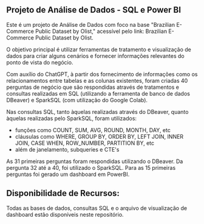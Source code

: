 ## Projeto de Análise de Dados - SQL e Power BI

Este é um projeto de Análise de Dados com foco na base "Brazilian E-Commerce Public Dataset by Olist," acessível pelo link: Brazilian E-Commerce Public Dataset by Olist.

O objetivo principal é utilizar ferramentas de tratamento e visualização de dados para criar alguns cenários e fornecer informações relevantes do ponto de vista do negócio.

Com auxílio do ChatGPT, à partir dos fornecimento de informações como os relacionamentos entre tabelas e as colunas existentes, foram criadas 40 perguntas de negócio que são respondidas através de tratamentos e consultas realizadas em SQL (utilizando a ferramenta de banco de dados DBeaver) e SparkSQL (com utilização do Google Colab).

Nas consultas SQL, tanto àquelas realizadas através do DBeaver, quanto àquelas realizadas pelo SparkSQL, foram utilizados:
- funções como COUNT, SUM, AVG, ROUND, MONTH, DAY, etc
- cláusulas como WHERE, GROUP BY, ORDER BY, LEFT JOIN, INNER JOIN, CASE WHEN, ROW_NUMBER, PARTITION BY, etc
- além de janelamento, subqueries e CTE's

As 31 primeiras perguntas foram respondidas utilizando o DBeaver. Da pergunta 32 até a 40, foi utilizado o SparkSQL.
Para as 15 primeiras perguntas foi gerado um dashboard em PowerBI.

## Disponibilidade de Recursos:
Todas as bases de dados, consultas SQL e o arquivo de visualização de dashboard estão disponíveis neste repositório.
